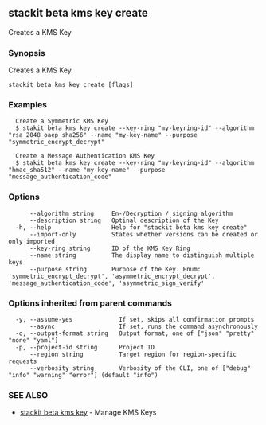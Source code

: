## stackit beta kms key create

Creates a KMS Key

### Synopsis

Creates a KMS Key.

```
stackit beta kms key create [flags]
```

### Examples

```
  Create a Symmetric KMS Key
  $ stakit beta kms key create --key-ring "my-keyring-id" --algorithm "rsa_2048_oaep_sha256" --name "my-key-name" --purpose "symmetric_encrypt_decrypt"

  Create a Message Authentication KMS Key
  $ stakit beta kms key create --key-ring "my-keyring-id" --algorithm "hmac_sha512" --name "my-key-name" --purpose "message_authentication_code"
```

### Options

```
      --algorithm string     En-/Decryption / signing algorithm
      --description string   Optinal description of the Key
  -h, --help                 Help for "stackit beta kms key create"
      --import-only          States whether versions can be created or only imported
      --key-ring string      ID of the KMS Key Ring
      --name string          The display name to distinguish multiple keys
      --purpose string       Purpose of the Key. Enum: 'symmetric_encrypt_decrypt', 'asymmetric_encrypt_decrypt', 'message_authentication_code', 'asymmetric_sign_verify' 
```

### Options inherited from parent commands

```
  -y, --assume-yes             If set, skips all confirmation prompts
      --async                  If set, runs the command asynchronously
  -o, --output-format string   Output format, one of ["json" "pretty" "none" "yaml"]
  -p, --project-id string      Project ID
      --region string          Target region for region-specific requests
      --verbosity string       Verbosity of the CLI, one of ["debug" "info" "warning" "error"] (default "info")
```

### SEE ALSO

* [stackit beta kms key](./stackit_beta_kms_key.md)	 - Manage KMS Keys

